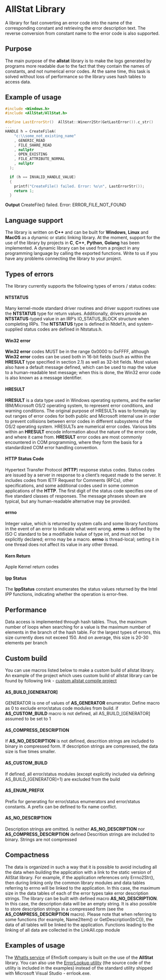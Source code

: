 # AllStat Library
A library for fast converting an error code into the name of the corresponding constant and retrieving the error description text. The reverse conversion from constant name to the error code is also supported.

## Purpose
The main purpose of the **allstat** library is to make the logs generated by programs more readable due to the fact that they contain the names of constants, and not numerical error codes. At the same time, this task is solved without loss of performance so the library uses hash tables to access data.

## Example of usage
```cpp
#include <Windows.h>
#include <AllStat/AllStat.h>

#define LastErrorStr()  AllStat::Winerr2Str(GetLastError()).c_str()
...
HANDLE h = CreateFileA(
    "c:\\some_not_existing_name"
    , GENERIC_READ
    , FILE_SHARE_READ
    , nullptr
    , OPEN_EXISTING
    , FILE_ATTRIBUTE_NORMAL
    , nullptr
  );

  if (h == INVALID_HANDLE_VALUE)
  { 
    printf("CreateFile() failed. Error: %s\n", LastErrorStr());
    return 1;
  }
```

**Output** 
CreateFile() failed. Error: ERROR_FILE_NOT_FOUND

## Language support
The library is written on **C++** and can be built for **Windows**, **Linux** and **MacOS** as a dynamic or static linking library. At the moment, support for the use of the library by projects in **C**, **C++**, **Python**, **Golang** has been implemented. A dynamic library can be used from a project in any programming language by calling the exported functions. Write to us if you have any problems connecting the library to your project.

## Types of errors
The library currently supports the following types of errors / status codes:

#### NTSTATUS
Many kernel-mode standard driver routines and driver support routines use the **NTSTATUS** type for return values.        Additionally, drivers provide an **NTSTATUS**-typed value in an IRP’s IO_STATUS_BLOCK structure when completing IRPs. The **NTSTATUS** type is defined in Ntdef.h, and system-supplied status codes are defined in Ntstatus.h.

#### Win32 error	
**Win32 error** codes MUST be in the range 0x0000 to 0xFFFF, although **Win32 error** codes can be used both in 16-bit fields (such as within the **HRESULT** type specified in section 2.1) as well as 32-bit fields. Most values also have a default message defined, which can be used to map the value to a human-readable text message; when this is done, the Win32 error code is also known as a message identifier.

#### HRESULT
**HRESULT** is a data type used in Windows operating systems, and the earlier IBM/Microsoft OS/2 operating system, to represent error conditions, and warning conditions. The original purpose of HRESULTs was to formally lay out ranges of error codes for both public and Microsoft internal use in order to prevent collisions between error codes in different subsystems of the OS/2 operating system. HRESULTs are numerical error codes. Various bits within an **HRESULT** encode information about the nature of the error code, and where it came from.
**HRESULT** error codes are most commonly encountered in COM programming, where they form the basis for a standardized COM error handling convention.

#### HTTP Status Code
Hypertext Transfer Protocol (**HTTP**) response status codes. Status codes are issued by a server in response to a client’s request made to the server. It includes codes from IETF Request for Comments (RFCs), other specifications, and some additional codes used in some common applications of the **HTTP**. The first digit of the status code specifies one of five standard classes of responses. The message phrases shown are typical, but any human-readable alternative may be provided.

#### errno
Integer value, which is returned by system calls and some library functions in the event of an error to indicate what went wrong. **errno** is defined by the ISO C standard to be a modifiable lvalue of type int, and must not be explicitly declared; errno may be a macro. **errno** is thread-local; setting it in one thread does not affect its value in any other thread.

#### Kern Return
Apple Kernel return codes

#### Ipp Status
The **IppStatus** constant enumerates the status values returned by the Intel IPP functions, indicating
whether the operation is error-free.

## Performance
Data access is implemented through hash tables. Thus, the maximum number of loops when searching for a value is the maximum number of elements in the branch of the hash table. For the largest types of errors, this size currently does not exceed 150. And on average, this size is 20-30 elements per branch

## Custom build
You can use macros listed below to make a custom build of allstat library. An example of the project which uses custom build of allstat library can be found by following link - [custom allstat compile project](https://github.com/efmsoft/custom_allstat_compile)

#### AS_BUILD_[GENERATOR]
GENERATOR is one of values of **AS_GENERATOR** enumerator. Define macro as 0 to exclude error/status code modules from build. if **AS_CUSTOM_BUILD** macro is not defined, all AS_BUILD_[GENERATOR] assumed to be set to 1

#### AS_COMPRESS_DESCRIPTION
If **AS_NO_DESCRIPTION** is not defined, descrition strings are included to binary in compressed form. If description strings are compressed, the data size is five times smaller.

#### AS_CUSTOM_BUILD
If defined, all error/status modules (except explicitly included via defining AS_BUILD_[GENERATOR]=1) are excluded from the build

#### AS_ENUM_PREFIX
Prefix for generating for error/status enumerators and error/status constants. A prefix can be defined to fix name conflict.

#### AS_NO_DESCRIPTION
Description strings are omitted. Is neither **AS_NO_DESCRIPTION** nor **AS_COMPRESS_DESCRIPTION** defined
Descrition strings are included to binary. Strings are not compressed

## Compactness
The data is organized in such a way that it is possible to avoid including all the data when building the application with a link to the static version of AllStat library. For example, if the application references only Errno2Str(), then during linking only the common library modules and data tables referring to errno will be linked to the application. In this case, the maximum size in the data tables of each of the error types take error description strings. The library can be built with defined macro **AS_NO_DESCRIPTION**. In this case, the description data will be an empty string. It is also possible to store description strings in a compressed form (see the **AS_COMPRESS_DESCRIPTION** macro).
Please note that when referring to some functions (for example, Name2Item() or GetDescriptionStrC()), the data of all tables will be linked to the application. Functions leading to the linking of all data are collected in the LinkAll.cpp module

## Examples of usage
The [WhatIs service](https://efmsoft.com/what-is/) of EfmSoft company is built on the use of the **AllStat** library. You can also use the [ErrorLookup utility](https://efmsoft.com/error-lookup-utility/) (the source code of the utility is included in the examples) instead of the standard utility shipped with Microsoft Visual Studio - errlook.exe.
